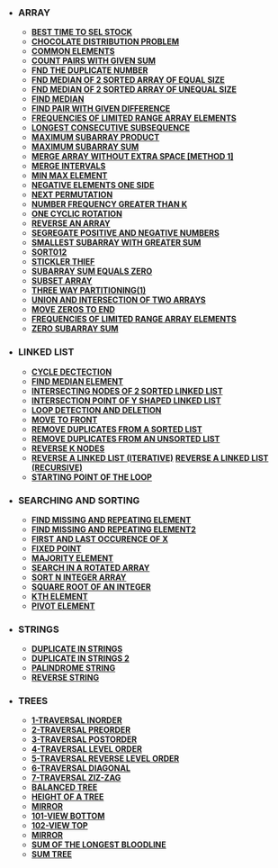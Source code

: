 * ### ARRAY
    * __[BEST TIME TO SEL STOCK](https://github.com/ashish25-bit/data-structure-algorithms/blob/master/Array/Best-Time-To-Sell-Stock.cpp)__
    * __[CHOCOLATE DISTRIBUTION PROBLEM](https://github.com/ashish25-bit/data-structure-algorithms/blob/master/Array/Chocolate-Distribution-Problem.cpp)__
    * __[COMMON ELEMENTS](https://github.com/ashish25-bit/data-structure-algorithms/blob/master/Array/Common-Elements-3-Array.cpp)__
    * __[COUNT PAIRS WITH GIVEN SUM](https://github.com/ashish25-bit/data-structure-algorithms/blob/master/Array/Count-Pairs-With-Given-Sum.cpp)__
    * __[FND THE DUPLICATE NUMBER](https://github.com/ashish25-bit/data-structure-algorithms/blob/master/Array/Duplicate-Element(Only-One).cpp)__
    * __[FND MEDIAN OF 2 SORTED ARRAY OF EQUAL SIZE](https://github.com/ashish25-bit/data-structure-algorithms/blob/master/Array/Find-Median-2-Sorted-Array-Equal-Size.cpp)__
    * __[FND MEDIAN OF 2 SORTED ARRAY OF UNEQUAL SIZE](https://github.com/ashish25-bit/data-structure-algorithms/blob/master/Array/Find-Median-2-Sorted-Array-Unequal-Size.cpp)__
    * __[FIND MEDIAN](https://github.com/ashish25-bit/data-structure-algorithms/blob/master/Array/Find-Median-Array.cpp)__
    * __[FIND PAIR WITH GIVEN DIFFERENCE](https://github.com/ashish25-bit/data-structure-algorithms/blob/master/Array/Find-Pair-Given-Difference.cpp)__
    * __[FREQUENCIES OF LIMITED RANGE ARRAY ELEMENTS](https://github.com/ashish25-bit/data-structure-algorithms/blob/master/Array/Frequencies-Of-Limited-Range-Array-Elements.cpp)__
    * __[LONGEST CONSECUTIVE SUBSEQUENCE](https://github.com/ashish25-bit/data-structure-algorithms/blob/master/Array/Longest-Consecutive-Subsequence.cpp)__
    * __[MAXIMUM SUBARRAY PRODUCT](https://github.com/ashish25-bit/data-structure-algorithms/blob/master/Array/Maximum-Product-Subarray.js)__
    * __[MAXIMUM SUBARRAY SUM](https://github.com/ashish25-bit/data-structure-algorithms/blob/master/Array/Maximum-Subarray-Sum.cpp)__
    * __[MERGE ARRAY WITHOUT EXTRA SPACE [METHOD 1]](https://github.com/ashish25-bit/data-structure-algorithms/blob/master/Array/Merge-Array.cpp)__ 
    * __[MERGE INTERVALS](https://github.com/ashish25-bit/data-structure-algorithms/blob/master/Array/Merge-Intervals.js)__
    * __[MIN MAX ELEMENT](https://github.com/ashish25-bit/data-structure-algorithms/blob/master/Array/Min-Max-Element.cpp)__
    * __[NEGATIVE ELEMENTS ONE SIDE](https://github.com/ashish25-bit/data-structure-algorithms/blob/master/Array/Negative-One-Side.cpp)__
    * __[NEXT PERMUTATION](https://github.com/ashish25-bit/data-structure-algorithms/blob/master/Array/Next-Permutation.cpp)__
    * __[NUMBER FREQUENCY GREATER THAN K](https://github.com/ashish25-bit/data-structure-algorithms/blob/master/Array/Number-Freqency-Greater-Than-K.cpp)__
    * __[ONE CYCLIC ROTATION](https://github.com/ashish25-bit/data-structure-algorithms/blob/master/Array/One-Cyclic-Rotation.cpp)__
    * __[REVERSE AN ARRAY](https://github.com/ashish25-bit/data-structure-algorithms/blob/master/Array/Reverse.cpp)__
    * __[SEGREGATE POSITIVE AND NEGATIVE NUMBERS](https://github.com/ashish25-bit/data-structure-algorithms/blob/master/Array/Segregate-Positive-Negative-Numbers.cpp)__
    * __[SMALLEST SUBARRAY WITH GREATER SUM](https://github.com/ashish25-bit/data-structure-algorithms/blob/master/Array/Smallest-Subarray-With-Greater-Sum.cpp)__
    * __[SORT012](https://github.com/ashish25-bit/data-structure-algorithms/blob/master/Array/Sort012.cpp)__
    * __[STICKLER THIEF](https://github.com/ashish25-bit/data-structure-algorithms/blob/master/Array/Stickler-Thief.cpp)__ 
    * __[SUBARRAY SUM EQUALS ZERO](https://github.com/ashish25-bit/data-structure-algorithms/blob/master/Array/Subarray-Sum-Zero.cpp)__
    * __[SUBSET ARRAY](https://github.com/ashish25-bit/data-structure-algorithms/blob/master/Array/Subset-Array.cpp)__
    * __[THREE WAY PARTITIONING(1)](https://github.com/ashish25-bit/data-structure-algorithms/blob/master/Array/Three-Way-Partitioning.cpp)__
    * __[UNION AND INTERSECTION OF TWO  ARRAYS](https://github.com/ashish25-bit/data-structure-algorithms/blob/master/Array/Union-Intersection-Sorted-Array.cpp)__
    * __[MOVE ZEROS TO END](https://github.com/ashish25-bit/data-structure-algorithms/blob/master/Array/Zeros-To-End.cpp)__
    * __[FREQUENCIES OF LIMITED RANGE ARRAY ELEMENTS](https://github.com/ashish25-bit/data-structure-algorithms/blob/master/Array/Frequencies-Of-Limited-Range-Array-Elements.cpp)__
    * __[ZERO SUBARRAY SUM](https://github.com/ashish25-bit/data-structure-algorithms/blob/master/Array/Zero-Subarrays-Sum.js)__

* ### LINKED LIST
    * __[CYCLE DECTECTION](https://github.com/ashish25-bit/data-structure-algorithms/blob/master/LinkedList/Cycle-Detection.cpp)__
    * __[FIND MEDIAN ELEMENT](https://github.com/ashish25-bit/data-structure-algorithms/blob/master/LinkedList/Find-Median-Element.cpp)__
    * __[INTERSECTING NODES OF 2 SORTED LINKED LIST](https://github.com/ashish25-bit/data-structure-algorithms/blob/master/LinkedList/Intersection-Nodes-Of-Sorted-LL.cpp)__
    * __[INTERSECTION POINT OF Y SHAPED LINKED LIST](https://github.com/ashish25-bit/data-structure-algorithms/blob/master/LinkedList/Intersection-Point-Y-Shapped-LL.cpp)__
    * __[LOOP DETECTION AND DELETION](https://github.com/ashish25-bit/data-structure-algorithms/blob/master/LinkedList/Loop-Detection-Deletion.cpp)__
    * __[MOVE TO FRONT](https://github.com/ashish25-bit/data-structure-algorithms/blob/master/LinkedList/Move-To-Front.cpp)__
    * __[REMOVE DUPLICATES FROM A SORTED LIST](https://github.com/ashish25-bit/data-structure-algorithms/blob/master/LinkedList/Remove-Duplicates-Sorted-Linked-List.cpp)__
    * __[REMOVE DUPLICATES FROM AN UNSORTED LIST](https://github.com/ashish25-bit/data-structure-algorithms/blob/master/LinkedList/Remove-Duplicates-Unsorted-Linked-List.cpp)__
    * __[REVERSE K NODES](https://github.com/ashish25-bit/data-structure-algorithms/blob/master/LinkedList/Reverse-K-Nodes.cpp)__
    * __[REVERSE A LINKED LIST (ITERATIVE)](https://github.com/ashish25-bit/data-structure-algorithms/blob/master/LinkedList/Reverse-SLL-Iterative.cpp)__
     __[REVERSE A LINKED LIST (RECURSIVE)](https://github.com/ashish25-bit/data-structure-algorithms/blob/master/LinkedList/Reverse-SLL-Recursive.cpp)__
    * __[STARTING POINT OF THE LOOP](https://github.com/ashish25-bit/data-structure-algorithms/blob/master/LinkedList/Starting-Point-Loop.cpp)__

* ### SEARCHING AND SORTING
    * __[FIND MISSING AND REPEATING ELEMENT](https://github.com/ashish25-bit/data-structure-algorithms/blob/master/Searching-Sorting/Find-Missing-Repeating.cpp)__
    * __[FIND MISSING AND REPEATING ELEMENT2](https://github.com/ashish25-bit/data-structure-algorithms/blob/master/Searching-Sorting/Find-Missing-Repeating2.cpp)__
    * __[FIRST AND LAST OCCURENCE OF X](https://github.com/ashish25-bit/data-structure-algorithms/blob/master/Searching-Sorting/First-And-Last-Occurrences-Of-Xcpp)__
    * __[FIXED POINT](https://github.com/ashish25-bit/data-structure-algorithms/blob/master/Searching-Sorting/Fixed-Point.cpp)__
    * __[MAJORITY ELEMENT](https://github.com/ashish25-bit/data-structure-algorithms/blob/master/Searching-Sorting/Majority-Element.cpp)__
    * __[SEARCH IN A ROTATED ARRAY](https://github.com/ashish25-bit/data-structure-algorithms/blob/master/Searching-Sorting/Search-In-Rotated-Sorted-Array.cpp)__
    * __[SORT N INTEGER ARRAY](https://github.com/ashish25-bit/data-structure-algorithms/blob/master/Searching-Sorting/Sort-N-Interger-Array.cpp)__
    * __[SQUARE ROOT OF AN INTEGER](https://github.com/ashish25-bit/data-structure-algorithms/blob/master/Searching-Sorting/Square-Root-Of-An-Integer.cpp)__
    * __[KTH ELEMENT](https://github.com/ashish25-bit/data-structure-algorithms/blob/master/Searching-Sorting/Kth-Element.js)__
    * __[PIVOT ELEMENT](https://github.com/ashish25-bit/data-structure-algorithms/blob/master/Searching-Sorting/Pivot-Element.js)__

* ### STRINGS
    * __[DUPLICATE IN STRINGS](https://github.com/ashish25-bit/data-structure-algorithms/blob/master/Strings/DuplicateInString.cpp)__
    * __[DUPLICATE IN STRINGS 2](https://github.com/ashish25-bit/data-structure-algorithms/blob/master/Strings/DuplicateInString2.cpp)__
    * __[PALINDROME STRING](https://github.com/ashish25-bit/data-structure-algorithms/blob/master/Strings/Palindrom-String.cpp)__
    * __[REVERSE STRING](https://github.com/ashish25-bit/data-structure-algorithms/blob/master/Strings/Reverse-String.cpp)__

* ### TREES
    * __[1-TRAVERSAL INORDER](https://github.com/ashish25-bit/data-structure-algorithms/blob/master/Trees/1-Traversal-Inorder.cpp)__
    * __[2-TRAVERSAL PREORDER](https://github.com/ashish25-bit/data-structure-algorithms/blob/master/Trees/2-Traversal-Preorder.cpp)__
    * __[3-TRAVERSAL POSTORDER](https://github.com/ashish25-bit/data-structure-algorithms/blob/master/Trees/3-Traversal-Postorder.cpp)__
    * __[4-TRAVERSAL LEVEL ORDER](https://github.com/ashish25-bit/data-structure-algorithms/blob/master/Trees/4-Traversal-Level-Order.cpp)__
    * __[5-TRAVERSAL REVERSE LEVEL ORDER](https://github.com/ashish25-bit/data-structure-algorithms/blob/master/Trees/5-Traversal-Reverse-Level-Order.cpp)__
    * __[6-TRAVERSAL DIAGONAL](https://github.com/ashish25-bit/data-structure-algorithms/blob/master/Trees/6-Traversal-Diagonal.cpp)__
    * __[7-TRAVERSAL ZIZ-ZAG](https://github.com/ashish25-bit/data-structure-algorithms/blob/master/Trees/6-Traversal-Zig-Zag.cpp)__
    * __[BALANCED TREE](https://github.com/ashish25-bit/data-structure-algorithms/blob/master/Trees/Balanced-Tree.cpp)__
    * __[HEIGHT OF A TREE](https://github.com/ashish25-bit/data-structure-algorithms/blob/master/Trees/Height.cpp)__
    * __[MIRROR](https://github.com/ashish25-bit/data-structure-algorithms/blob/master/Trees/Mirror.cpp)__
    * __[101-VIEW BOTTOM](https://github.com/ashish25-bit/data-structure-algorithms/blob/master/Trees/101-View-Bottom.cpp)__
    * __[102-VIEW TOP](https://github.com/ashish25-bit/data-structure-algorithms/blob/master/Trees/102-View-Top.cpp)__
    * __[MIRROR](https://github.com/ashish25-bit/data-structure-algorithms/blob/master/Trees/Mirror.cpp)__
    * __[SUM OF THE LONGEST BLOODLINE](https://github.com/ashish25-bit/data-structure-algorithms/blob/master/Trees/Sum-Of-The-Longest-Bloodline.cpp)__
    * __[SUM TREE](https://github.com/ashish25-bit/data-structure-algorithms/blob/master/Trees/Sum-Tree.cpp)__